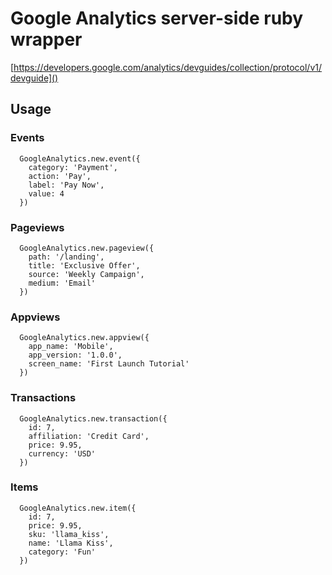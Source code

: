 # Google Analytics server-side ruby wrapper

[https://developers.google.com/analytics/devguides/collection/protocol/v1/devguide]()

## Usage

### Events

      GoogleAnalytics.new.event({
        category: 'Payment',
        action: 'Pay',
        label: 'Pay Now',
        value: 4
      })
      
### Pageviews
      
      GoogleAnalytics.new.pageview({
        path: '/landing',
        title: 'Exclusive Offer',
        source: 'Weekly Campaign',
        medium: 'Email'
      })
      
### Appviews
      
      GoogleAnalytics.new.appview({
        app_name: 'Mobile',
        app_version: '1.0.0',
        screen_name: 'First Launch Tutorial'
      })
      
### Transactions
      
      GoogleAnalytics.new.transaction({
        id: 7,
        affiliation: 'Credit Card',
        price: 9.95,
        currency: 'USD'
      })
      
### Items
      
      GoogleAnalytics.new.item({
        id: 7,
        price: 9.95,
        sku: 'llama_kiss',
        name: 'Llama Kiss',
        category: 'Fun'
      })
      
      
      
